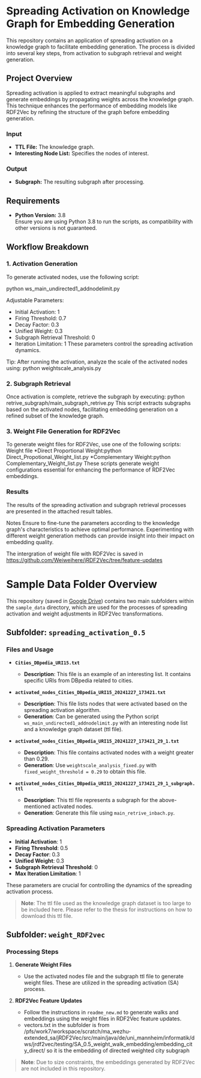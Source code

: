 # Spreading Activation on Knowledge Graph for Embedding Generation
This repository contains an application of spreading activation on a knowledge graph to facilitate embedding generation. The process is divided into several key steps, from activation to subgraph retrieval and weight generation.

## Project Overview
Spreading activation is applied to extract meaningful subgraphs and generate embeddings by propagating weights across the knowledge graph. This technique enhances the performance of embedding models like RDF2Vec by refining the structure of the graph before embedding generation.
### Input
- **TTL File:** The knowledge graph.
- **Interesting Node List:** Specifies the nodes of interest.

### Output
- **Subgraph:** The resulting subgraph after processing.

## Requirements

- **Python Version:** 3.8  
Ensure you are using Python 3.8 to run the scripts, as compatibility with other versions is not guaranteed.

## Workflow Breakdown

### 1. Activation Generation
To generate activated nodes, use the following script:

python ws_main_undirected1_addnodelimit.py

Adjustable Parameters:
* Initial Activation: 1
* Firing Threshold: 0.7
* Decay Factor: 0.3
* Unified Weight: 0.3
* Subgraph Retrieval Threshold: 0
* Iteration Limitation: 1
These parameters control the spreading activation dynamics.

Tip:
After running the activation, analyze the scale of the activated nodes using: python weightscale_analysis.py

### 2. Subgraph Retrieval
Once activation is complete, retrieve the subgraph by executing:
python retrive_subgraph/main_subgraph_retrive.py
This script extracts subgraphs based on the activated nodes, facilitating embedding generation on a refined subset of the knowledge graph.

### 3. Weight File Generation for RDF2Vec
To generate weight files for RDF2Vec, use one of the following scripts:
Weight file
   *Direct Proportional Weight:python Direct_Propotional_Weight_list.py
   *Complementary Weight:python Complementary_Weight_list.py
These scripts generate weight configurations essential for enhancing the performance of RDF2Vec embeddings.

### Results
The results of the spreading activation and subgraph retrieval processes are presented in the attached result tables.

Notes
Ensure to fine-tune the parameters according to the knowledge graph's characteristics to achieve optimal performance.
Experimenting with different weight generation methods can provide insight into their impact on embedding quality.

The intergration of weight file with RDF2Vec is saved in https://github.com/Weiweihere/jRDF2Vec/tree/feature-updates

# Sample Data Folder Overview

This repository (saved in [Google Drive](https://drive.google.com/file/d/1vjbcr0uhDjTs5fOZ6e59ObSZNKTvBNXF/view?usp=sharing)) contains two main subfolders within the `sample_data` directory, which are used for the processes of spreading activation and weight adjustments in RDF2Vec transformations.


## Subfolder: `spreading_activation_0.5`

### Files and Usage

- **`Cities_DBpedia_URI15.txt`**
  - **Description**: This file is an example of an interesting list. It contains specific URIs from DBpedia related to cities.

- **`activated_nodes_Cities_DBpedia_URI15_20241227_173421.txt`**
  - **Description**: This file lists nodes that were activated based on the spreading activation algorithm.
  - **Generation**: Can be generated using the Python script `ws_main_undirected1_addnodelimit.py` with an interesting node list and a knowledge graph dataset (ttl file).

- **`activated_nodes_Cities_DBpedia_URI15_20241227_173421_29_1.txt`**
  - **Description**: This file contains activated nodes with a weight greater than 0.29.
  - **Generation**: Use `weightscale_analysis_fixed.py` with `fixed_weight_threshold = 0.29` to obtain this file.

- **`activated_nodes_Cities_DBpedia_URI15_20241227_173421_29_1_subgraph.ttl`**
  - **Description**: This ttl file represents a subgraph for the above-mentioned activated nodes.
  - **Generation**: Generate this file using `main_retrive_inbach.py`.

### Spreading Activation Parameters

- **Initial Activation**: 1
- **Firing Threshold**: 0.5
- **Decay Factor**: 0.3
- **Unified Weight**: 0.3
- **Subgraph Retrieval Threshold**: 0
- **Max Iteration Limitation**: 1

These parameters are crucial for controlling the dynamics of the spreading activation process.

> **Note**: The ttl file used as the knowledge graph dataset is too large to be included here. Please refer to the thesis for instructions on how to download this ttl file.

## Subfolder: `weight_RDF2vec`

### Processing Steps

1. **Generate Weight Files**
   - Use the activated nodes file and the subgraph ttl file to generate weight files. These are utilized in the spreading activation (SA) process.

2. **RDF2Vec Feature Updates**
   - Follow the instructions in `readme_new.md` to generate walks and embeddings using the weight files in RDF2Vec feature updates.
   - vectors.txt in the subfolder is from /pfs/work7/workspace/scratch/ma_wezhu-extended_sa/jRDF2Vec/src/main/java/de/uni_mannheim/informatik/dws/jrdf2vec/testing/SA_0.5_weight_walk_embedding/embedding_city_direct/ so it is the embedding of directed weighted city subgraph

> **Note**: Due to size constraints, the embeddings generated by RDF2Vec are not included in this repository.

